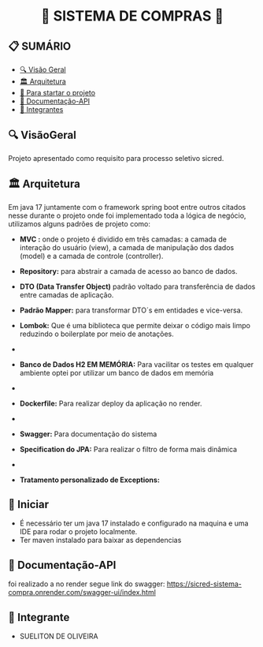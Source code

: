 <h1 align="center">🌟 SISTEMA DE COMPRAS  🌟</h1>

<h2>📋 SUMÁRIO</h2>

- [🔍 Visão Geral](#-VisãoGeral)
- [🏛️ Arquitetura ](#-Arquitetura )
- [🚀 Para startar o projeto](#-Iniciar)
- [📖 Documentação-API](#-Documentação-API)
- [🤝 Integrantes](#-Integrantes)

## 🔍 VisãoGeral
<p>
Projeto apresentado como requisito para processo seletivo sicred.
</p>

## 🏛️ Arquitetura

Em java 17 juntamente com o framework  spring boot entre outros citados nesse durante o projeto onde foi implementado toda a lógica de negócio, utilizamos alguns padrões de projeto como:


- **MVC :** onde o projeto é dividido em três camadas: a camada de interação do usuário (view), a camada de manipulação dos dados (model) e a camada de controle (controller).

- **Repository:** para abstrair a camada de acesso ao banco de dados.

- **DTO (Data Transfer Object)** padrão voltado para transferência de dados entre camadas de aplicação.

- **Padrão Mapper:** para transformar DTO´s em entidades e vice-versa.

- **Lombok:** Que é uma biblioteca que permite deixar o código mais limpo reduzindo o boilerplate por meio de anotações.
- 
- **Banco de Dados H2 EM MEMÓRIA:** Para vacilitar os testes em qualquer ambiente optei por utilizar um banco de dados em memória
- 
- **Dockerfile:** Para realizar deploy da aplicação no render.
- 
- **Swagger:** Para documentação do sistema

- **Specification do JPA:** Para realizar o filtro de forma mais dinâmica
- 
- **Tratamento personalizado de Exceptions:** 


## 🚀 Iniciar

- É necessário ter um java 17 instalado e configurado na maquina e uma IDE para rodar o projeto localmente.
- Ter maven instalado para baixar as dependencias

## 📖 Documentação-API

foi realizado a no render segue link do swagger:
https://sicred-sistema-compra.onrender.com/swagger-ui/index.html


## 🤝 Integrante
- SUELITON DE OLIVEIRA 

